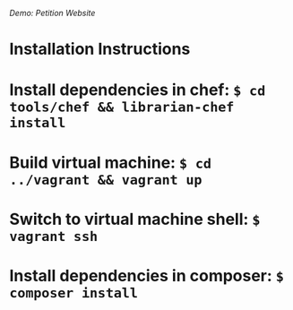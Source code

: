 *Demo: Petition Website*

Installation Instructions
=========================

# Install dependencies in chef: `$ cd tools/chef && librarian-chef install`
# Build virtual machine: `$ cd ../vagrant && vagrant up`
# Switch to virtual machine shell: `$ vagrant ssh`
# Install dependencies in composer: `$ composer install`